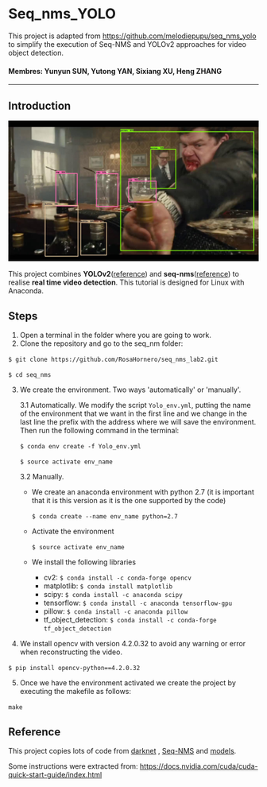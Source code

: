 # Seq_nms_YOLO
This project is adapted from https://github.com/melodiepupu/seq_nms_yolo to simplify the execution of Seq-NMS and YOLOv2 approaches for video object detection.
#### Membres: Yunyun SUN, Yutong YAN, Sixiang XU, Heng ZHANG


---

## Introduction

![](img/index.jpg) 

This project combines **YOLOv2**([reference](https://arxiv.org/abs/1506.02640)) and **seq-nms**([reference](https://arxiv.org/abs/1602.08465)) to realise **real time video detection**.
This tutorial is designed for Linux with Anaconda.

## Steps

1) Open a terminal in the folder where you are going to work.
2) Clone the repository and go to the seq_nm folder:

`$ git clone https://github.com/RosaHornero/seq_nms_lab2.git`

`$ cd seq_nms`

3) We create the environment. Two ways 'automatically' or 'manually'.

   3.1 Automatically. We modify the script `Yolo_env.yml`, putting the name of the environment that we want in the first line and we change in the last line the prefix with the address where we will save the environment. Then run the following command in the terminal:
  
     `$ conda env create -f Yolo_env.yml`
     
     `$ source activate env_name`
  
   3.2 Manually. 
     
     - We create an anaconda environment with python 2.7 (it is important that it is this version as it is the one supported by the code)
     
       `$ conda create --name env_name python=2.7`
       
     - Activate the environment
     
        `$ source activate env_name`
        
      - We install the following libraries
        - cv2: `$ conda install -c conda-forge opencv`
        - matplotlib: `$ conda install matplotlib`
        - scipy: `$ conda install -c anaconda scipy`
        - tensorflow: `$ conda install -c anaconda tensorflow-gpu`
        - pillow: `$ conda install -c anaconda pillow`
        - tf_object_detection: `$ conda install -c conda-forge tf_object_detection`
  
4) We install opencv with version 4.2.0.32 to avoid any warning or error when reconstructing the video.

`$ pip install opencv-python==4.2.0.32`

5) Once we have the environment activated we create the project by executing the makefile as follows:

`make`

## Reference

This project copies lots of code from [darknet](https://github.com/pjreddie/darknet) , [Seq-NMS](https://github.com/lrghust/Seq-NMS) and  [models](https://github.com/tensorflow/models).

Some instructions were extracted from: https://docs.nvidia.com/cuda/cuda-quick-start-guide/index.html



